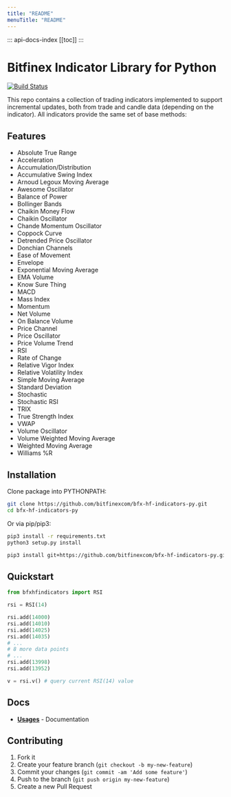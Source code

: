 ```yaml
---
title: "README"
menuTitle: "README"
---
```

::: api-docs-index
[[toc]]
:::

# Bitfinex Indicator Library for Python

[![Build Status](https://travis-ci.org/bitfinexcom/bfx-hf-indicators-py.svg?branch=master)](https://travis-ci.org/bitfinexcom/bfx-hf-indicators-py)

This repo contains a collection of trading indicators implemented to support incremental updates, both from trade and candle data (depending on the indicator). All indicators provide the same set of base methods:

## Features
* Absolute True Range
* Acceleration
* Accumulation/Distribution
* Accumulative Swing Index
* Arnoud Legoux Moving Average
* Awesome Oscillator
* Balance of Power
* Bollinger Bands
* Chaikin Money Flow
* Chaikin Oscillator
* Chande Momentum Oscillator
* Coppock Curve
* Detrended Price Oscillator
* Donchian Channels
* Ease of Movement
* Envelope
* Exponential Moving Average
* EMA Volume
* Know Sure Thing
* MACD
* Mass Index
* Momentum
* Net Volume
* On Balance Volume
* Price Channel
* Price Oscillator
* Price Volume Trend
* RSI
* Rate of Change
* Relative Vigor Index
* Relative Volatility Index
* Simple Moving Average
* Standard Deviation
* Stochastic
* Stochastic RSI
* TRIX
* True Strength Index
* VWAP
* Volume Oscillator
* Volume Weighted Moving Average
* Weighted Moving Average
* Williams %R
## Installation

Clone package into PYTHONPATH:
```sh
git clone https://github.com/bitfinexcom/bfx-hf-indicators-py.git
cd bfx-hf-indicators-py
```

Or via pip/pip3:
```sh
pip3 install -r requirements.txt
python3 setup.py install
```

```sh
pip3 install git+https://github.com/bitfinexcom/bfx-hf-indicators-py.git@master
```

## Quickstart

```python
from bfxhfindicators import RSI

rsi = RSI(14)

rsi.add(14000)
rsi.add(14010)
rsi.add(14025)
rsi.add(14035)
# ...
# 8 more data points
# ...
rsi.add(13998)
rsi.add(13952)

v = rsi.v() # query current RSI(14) value
```

## Docs

* <b>[Usages](docs/usage.md)</b> - Documentation
## Contributing

1. Fork it
2. Create your feature branch (`git checkout -b my-new-feature`)
3. Commit your changes (`git commit -am 'Add some feature'`)
4. Push to the branch (`git push origin my-new-feature`)
5. Create a new Pull Request
